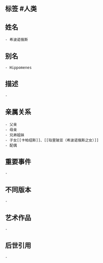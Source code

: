 ## 标签  #人类
## 姓名
	- 希波诺俄斯
## 别名
	- Hippomenes
## 描述
	-
## 亲属关系
	- 父亲
	- 母亲
	- 兄弟姐妹
	- 子女[[卡帕纽斯]]、[[珀里玻亚（希波诺俄斯之女）]]
	- 配偶
## 重要事件
	-
## 不同版本
	-
## 艺术作品
	-
## 后世引用
	-
